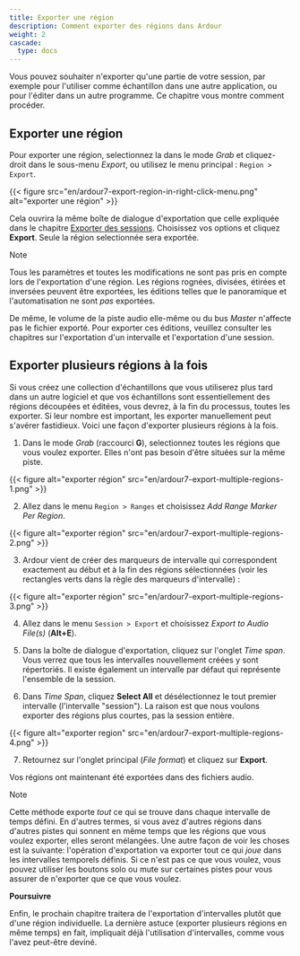 ```yaml
---
title: Exporter une région
description: Comment exporter des régions dans Ardour
weight: 2
cascade:
  type: docs
---
```


Vous pouvez souhaiter n'exporter qu'une partie de votre session, par exemple pour l'utiliser comme échantillon dans une autre application, ou pour l'éditer dans un autre programme. Ce chapitre vous montre comment procéder.

## Exporter une région

Pour exporter une région, selectionnez la dans le mode _Grab_ et cliquez-droit dans le sous-menu _Export_, ou utilisez le menu principal : `Region > Export`.

{{< figure src="en/ardour7-export-region-in-right-click-menu.png" alt="exporter une région" >}}

Cela ouvrira la même boîte de dialogue d'exportation que celle expliquée dans le chapitre [Exporter des sessions](../exporting-a-session). Choisissez vos options et cliquez **Export**. Seule la région selectionnée sera exportée.

> [!NOTE]
> Tous les paramètres et toutes les modifications ne sont pas pris en compte lors de l'exportation d'une région. Les régions rognées, divisées, étirées et inversées peuvent être exportées, les éditions telles que le panoramique et l'automatisation ne sont _pas_ exportées.

De même, le volume de la piste audio elle-même ou du bus _Master_ n'affecte pas le fichier exporté.
Pour exporter ces éditions, veuillez consulter les chapitres sur l'exportation d'un intervalle et l'exportation d'une session.

## Exporter plusieurs régions à la fois

Si vous créez une collection d'échantillons que vous utiliserez plus tard dans un autre logiciel et que vos échantillons sont essentiellement des régions découpées et éditées, vous devrez, à la fin du processus, toutes les exporter. Si leur nombre est important, les exporter manuellement peut s'avérer fastidieux. Voici une façon d'exporter plusieurs régions à la fois.

1. Dans le mode _Grab_ (raccourci **G**), selectionnez toutes les régions que vous voulez exporter. Elles n'ont pas besoin d'être situées sur la même piste.

{{< figure alt="exporter région" src="en/ardour7-export-multiple-regions-1.png" >}}

2. Allez dans le menu `Region > Ranges` et choisissez _Add Range Marker Per Region_.

{{< figure alt="exporter région" src="en/ardour7-export-multiple-regions-2.png" >}}

3. Ardour vient de créer des marqueurs de intervalle qui correspondent exactement au début et à la fin des régions sélectionnées (voir les rectangles verts dans la règle des marqueurs d'intervalle) :

{{< figure alt="exporter région" src="en/ardour7-export-multiple-regions-3.png" >}}

4. Allez dans le menu `Session > Export` et choisissez _Export to Audio File(s)_ (**Alt+E**).

5. Dans la boîte de dialogue d'exportation, cliquez sur l'onglet _Time span_. Vous verrez que tous les intervalles nouvellement créées y sont répertoriés. Il existe également un intervalle par défaut qui représente l'ensemble de la session. 

6. Dans _Time Span_, cliquez **Select All** et désélectionnez le tout premier intervalle (l'intervalle "session"). La raison est que nous voulons exporter des régions plus courtes, pas la session entière.

{{< figure alt="exporter region" src="en/ardour7-export-multiple-regions-4.png" >}}

7. Retournez sur l'onglet principal (_File format_) et cliquez sur **Export**.

Vos régions ont maintenant été exportées dans des fichiers audio.

> [!NOTE]
> Cette méthode exporte *tout* ce qui se trouve dans chaque intervalle de temps défini. En d'autres termes, si vous avez d'autres régions dans d'autres pistes qui sonnent en même temps que les régions que vous voulez exporter, elles seront mélangées. Une autre façon de voir les choses est la suivante: l'opération d'exportation va exporter tout ce qui *joue* dans les intervalles temporels définis. Si ce n'est pas ce que vous voulez, vous pouvez utiliser les boutons solo ou mute sur certaines pistes pour vous assurer de n'exporter que ce que vous voulez.

**Poursuivre**

Enfin, le prochain chapitre traitera de l'exportation d'intervalles plutôt que d'une région individuelle. La dernière astuce (exporter plusieurs régions en même temps) en fait, impliquait déjà l'utilisation d'intervalles, comme vous l'avez peut-être deviné.